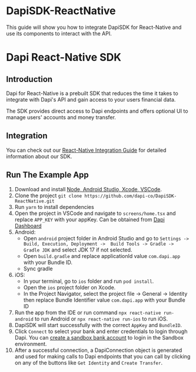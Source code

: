 # DapiSDK-ReactNative
This guide will show you how to integrate DapiSDK for React-Native and use its components to interact with the API.


# Dapi React-Native SDK

## Introduction

Dapi for React-Native is a prebuilt SDK that reduces the time it takes to integrate with Dapi's API and gain access to your users financial data.

The SDK provides direct access to Dapi endpoints and offers optional UI to manage users' accounts and money transfer.

## Integration

You can check out our [React-Native Integration Guide](https://docs.dapi.com/docs/react-native-sdk-installation) for detailed information about our SDK.

## Run The Example App

1. Download and install [Node, Android Studio, Xcode, VSCode](https://reactnative.dev/docs/environment-setup).
2. Clone the project `git clone https://github.com/dapi-co/DapiSDK-ReactNative.git`
3. Run `yarn` to install dependencies
4. Open the project in VSCode and navigate to `screens/home.tsx` and replace `APP_KEY` with your appKey. Can be obtained from [Dapi Dashboard](https://dashboard.dapi.com/login) 
5. Android:
    * Open `android` project folder in Android Studio and go to `Settings -> Build, Execution, Deployment ->  Build Tools -> Gradle -> Gradle JDK` and select JDK 17 if not selected.
    * Open `build.gradle` and replace applicationId value `com.dapi.app` with your Bundle ID.
    * Sync gradle
6. iOS:
    * In your terminal, go to `ios` folder and run `pod install`.
    * Open the `ios` project folder on Xcode.
    * In the Project Navigator, select the project file -> General -> Identity then replace Bundle Identifier value `com.dapi.app` with your Bundle ID
7. Run the app from the IDE or run command `npx react-native run-android` to run Android or `npx react-native run-ios` to run iOS.
8. DapiSDK will start successfully with the correct `AppKey` and `BundleID`.
9. Click `Connect` to select your bank and enter credentials to login through Dapi. You can [create a sandbox bank account](https://docs.dapi.com/docs/react-native-connect#create-sandbox-user) to login in the Sandbox environment.
10. After a successful connection, a DapiConnection object is generated and used for making calls to Dapi endpoints that you can call by clicking on any of the buttons like `Get Identity` and `Create Transfer`.
